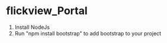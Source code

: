 # flickview_Portal

1. Install NodeJs 
2. Run "npm install bootstrap" to add bootstrap to your project
